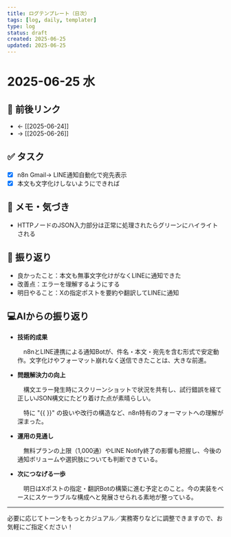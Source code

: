 ```yaml
---
title: ログテンプレート（日次）
tags: [log, daily, templater]
type: log
status: draft
created: 2025-06-25
updated: 2025-06-25
---
```


# 2025-06-25 水

## 🔁 前後リンク
- ← [[2025-06-24]]
- → [[2025-06-26]]

## ✅ タスク
- [x] n8n Gmail→ LINE通知自動化で宛先表示
- [x] 本文も文字化けしないようにできれば

## 📝 メモ・気づき
- HTTPノードのJSON入力部分は正常に処理されたらグリーンにハイライトされる

## 📌 振り返り
- 良かったこと：本文も無事文字化けがなくLINEに通知できた
- 改善点：エラーを理解するようにする
- 明日やること：Xの指定ポストを要約や翻訳してLINEに通知


##  💻AIからの振り返り
- **技術的成果**
    
    　n8nとLINE連携による通知Botが、件名・本文・宛先を含む形式で安定動作。文字化けやフォーマット崩れなく送信できたことは、大きな前進。
    
- **問題解決力の向上**
    
    　構文エラー発生時にスクリーンショットで状況を共有し、試行錯誤を経て正しいJSON構文にたどり着けた点が素晴らしい。
    
    　特に "{{ }}" の扱いや改行の構造など、n8n特有のフォーマットへの理解が深まった。
    
- **運用の見通し**
    
    　無料プランの上限（1,000通）やLINE Notify終了の影響も把握し、今後の通知ボリュームや選択肢についても判断できている。
    
- **次につなげる一歩**
    
    　明日はXポストの指定・翻訳Botの構築に進む予定とのこと。今の実装をベースにスケーラブルな構成へと発展させられる素地が整っている。
    

---

必要に応じてトーンをもっとカジュアル／実務寄りなどに調整できますので、お気軽にご指定ください！